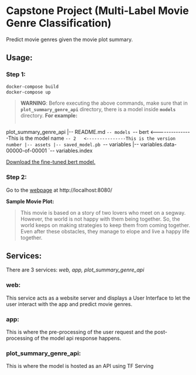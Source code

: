 # Capstone Project (Multi-Label Movie Genre Classification)

Predict movie genres given the movie plot summary.

## Usage:

### Step 1:
```bash
docker-compose build
docker-compose up
```
> __WARNING__: Before executing the above commands, make sure that in __`plot_summary_genre_api`__ directory, there is a model inside __`models`__ directory. __For example:__
> ```
plot_summary_genre_api
|-- README.md
`-- models
    `-- bert  	<---------------This is the model name
        `-- 2 	<---------------This is the version number
            |-- assets
            |-- saved_model.pb
            `-- variables
                |-- variables.data-00000-of-00001
                `-- variables.index


[Download the fine-tuned bert model.](https://drive.google.com/drive/folders/1-2_0idKxFHTLDxLV0GsRLGMGBCvjQ2eC?usp=sharing)

### Step 2:

Go to the [webpage](http://localhost:8080/) at http://localhost:8080/ 

__Sample Movie Plot:__

> This movie is based on a story of two lovers who meet on a segway. However, the world is not happy with them being together. So, the world keeps on making strategies to keep them from coming together. Even after these obstacles, they manage to elope and live a happy life together.


## Services:

There are 3 services: _web, app, plot_summary_genre_api_

### web:

This service acts as a website server and displays a User Interface to let the user interact with the app and predict movie genres.

### app:

This is where the pre-processing of the user request and the post-processing of the model api response happens.

### plot_summary_genre_api:

This is where the model is hosted as an API using TF Serving 
